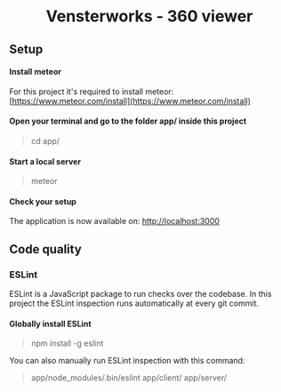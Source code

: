 <div style="text-align: center;"><h1>Vensterworks - 360 viewer</h1></div> 

## Setup

#### Install meteor
For this project it's required to install meteor: [https://www.meteor.com/install](https://www.meteor.com/install)

#### Open your terminal and go to the folder app/ inside this project
> cd app/

#### Start a local server
> meteor

#### Check your setup
The application is now available on: [http://localhost:3000](http://localhost:3000)

## Code quality

### ESLint

ESLint is a JavaScript package to run checks over the codebase. In this project the ESLint inspection runs automatically at every git commit.

#### Globally install ESLint

> npm install -g eslint

You can also manually run ESLint inspection with this command:

> app/node_modules/.bin/eslint app/client/ app/server/